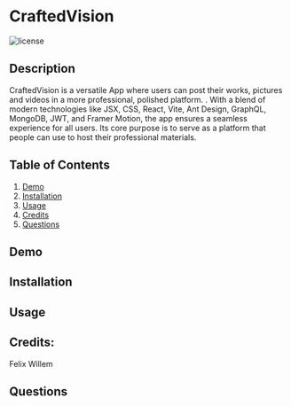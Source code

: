 # CraftedVision

![license](https://img.shields.io/badge/License-MIT-yellowgreen)

## Description
CraftedVision is a versatile App where users can post their works, pictures and videos in a more professional, polished platform. . With a blend of modern technologies like JSX, CSS, React, Vite, Ant Design, GraphQL, MongoDB, JWT, and Framer Motion, the app ensures a seamless experience for all users. Its core purpose is to serve as a platform that people can use to host their professional materials.


## Table of Contents
1. [Demo](#demo)
2. [Installation](#installation)
3. [Usage](#usage)
4. [Credits](#credits)
5. [Questions](#questions)  

## Demo

## Installation


## Usage


## Credits:
Felix Willem

## Questions


